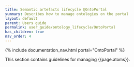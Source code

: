```yaml
---
title: Semantic artefacts lifecycle @OntoPortal
summary: Describes how to manage ontologies on the portal
layout: default
parent: Users guide
permalink: user_guide/ontology_lifecycle/OntoPortal
has_children: true
nav_order: 4
---
```


{% include documentation_nav.html portal="OntoPortal"  %}

This section contains guidelines for managing {{page.atoms}}.